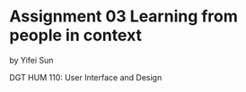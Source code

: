 # Assignment 03 Learning from people in context
by Yifei Sun

DGT HUM 110: User Interface and Design



